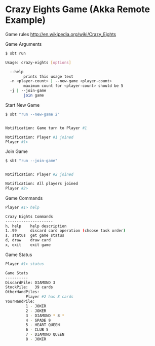 Crazy Eights Game (Akka Remote Example)
============

Game rules http://en.wikipedia.org/wiki/Crazy_Eights


Game Arguments
```bash
$ sbt run

Usage: crazy-eights [options]

  --help
        prints this usage text
  -n <player-count> | --new-game <player-count>
        maximum count for <player-count> should be 5
  -j | --join-game
        join game
```


Start New Game
```bash
$ sbt "run --new-game 2"


Notification: Game turn to Player #1

Notification: Player #1 joined
Player #1> 
```

Join Game
```bash
$ sbt "run --join-game"


Notification: Player #2 joined

Notification: All players joined
Player #2> 
```

Game Commands
```bash
Player #1> help

Crazy Eights Commands
---------------------
h, help    help description
1..99      discard card operation (choose task order)
s, status  get game status
d, draw    draw card
x, exit    exit game

```

Game Status
```bash
Player #1> status

Game Stats
----------
DiscardPile: DIAMOND 3
StockPile: 	 39 cards
OtherHandPiles: 
		 Player #2 has 8 cards
YourHandPile: 
		 1 - JOKER
		 2 - JOKER
		 3 - DIAMOND * 8 *
		 4 - SPADE 9
		 5 - HEART QUEEN
		 6 - CLUB 5
		 7 - DIAMOND QUEEN
		 8 - JOKER

```
